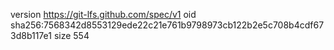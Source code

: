 version https://git-lfs.github.com/spec/v1
oid sha256:7568342d8553129ede22c21e761b9798973cb122b2e5c708b4cdf673d8b117e1
size 554
